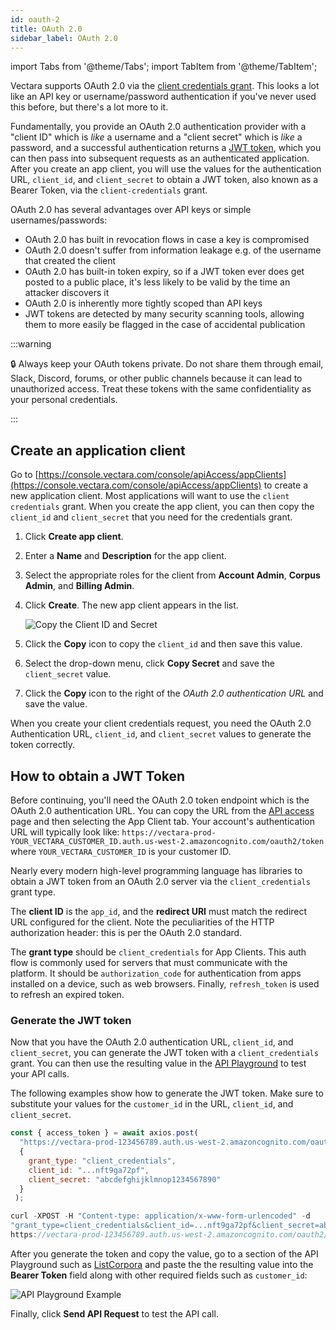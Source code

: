 ```yaml
---
id: oauth-2
title: OAuth 2.0
sidebar_label: OAuth 2.0
---
```


import Tabs from '@theme/Tabs';
import TabItem from '@theme/TabItem';

Vectara supports OAuth 2.0 via the
[client credentials grant](https://oauth.net/2/grant-types/client-credentials/).
This looks a lot like an API key or username/password authentication if you've
never used this before, but there's a lot more to it.

Fundamentally, you provide an OAuth 2.0 authentication provider with a
"client ID" which is *like* a username and a "client secret" which is *like*
a password, and a successful authentication returns a
[JWT token](https://jwt.io/), which you can then pass into subsequent requests
as an authenticated application. After you create an app client, you will use
the values for the authentication URL, `client_id`, and `client_secret` to 
obtain a JWT token, also known as a Bearer Token, via the 
`client-credentials` grant.

OAuth 2.0 has several advantages over API keys or simple usernames/passwords:
- OAuth 2.0 has built in revocation flows in case a key is compromised
- OAuth 2.0 doesn't suffer from information leakage e.g. of the username 
  that created the client
- OAuth 2.0 has built-in token expiry, so if a JWT token ever does get posted 
  to a public place, it's less likely to be valid by the time an attacker 
  discovers it
- OAuth 2.0 is inherently more tightly scoped than API keys
- JWT tokens are detected by many security scanning tools, allowing them to 
  more easily be flagged in the case of accidental publication

:::warning

:lock: Always keep your OAuth tokens private. Do not share them through email, 
Slack, Discord, forums, or other public channels because it can lead to 
unauthorized access. Treat these tokens with the same confidentiality as your 
personal credentials. 

:::

## Create an application client
Go to [https://console.vectara.com/console/apiAccess/appClients](https://console.vectara.com/console/apiAccess/appClients)
to create a new application client.  Most applications will want to use the
`client credentials` grant. When you create the app client, you can then copy the 
`client_id` and `client_secret` that you need for the credentials grant.

1. Click **Create app client**.
2. Enter a **Name** and **Description** for the app client.
3. Select the appropriate roles for the client from **Account Admin**, 
   **Corpus Admin**, and **Billing Admin**.
4. Click **Create**.
   The new app client appears in the list.

   ![Copy the Client ID and Secret](/img/copy_client_id_and_secret.png)
5. Click the **Copy** icon to copy the `client_id` and then save this value.
6. Select the drop-down menu, click **Copy Secret** and save the `client_secret` value.
7. Click the **Copy** icon to the right of the _OAuth 2.0 authentication URL_ and save the value.

When you create your client credentials request, you need 
the OAuth 2.0 Authentication URL, `client_id`, and `client_secret` values to
generate the token correctly.

## How to obtain a JWT Token

Before continuing, you'll need the OAuth 2.0 token endpoint which is the OAuth 
2.0 authentication URL. You can copy the URL from the [API access](https://console.vectara.com/console/apiAccess/appClients)
page and then selecting the App Client tab. Your account's authentication URL will typically look like:
`https://vectara-prod-YOUR_VECTARA_CUSTOMER_ID.auth.us-west-2.amazoncognito.com/oauth2/token`
where `YOUR_VECTARA_CUSTOMER_ID` is your customer ID.

Nearly every modern high-level programming language has libraries to obtain a
JWT token from an OAuth 2.0 server via the `client_credentials` grant type.

The **client ID** is the `app_id`, and the **redirect URI**
must match the redirect URL configured for the client. Note the peculiarities
of the HTTP authorization header: this is per the OAuth 2.0 standard.

The **grant type** should be `client_credentials` for App Clients. This auth
flow is commonly used for servers that must communicate with the platform. It
should be `authorization_code` for authentication from apps installed on a
device, such as web browsers. Finally, `refresh_token` is used to refresh
an expired token.

### Generate the JWT token

Now that you have the OAuth 2.0 authentication URL, 
`client_id`, and `client_secret`, you can generate the JWT token with 
a `client_credentials` grant. You can then use the resulting value in 
the [API Playground](/docs/rest-api/) to test your API calls.

The following examples show how to generate the JWT token. Make sure to 
substitute your values for the `customer_id` in the URL, `client_id`, and `client_secret`.

<Tabs>
<TabItem value="nodejs-example" label="NodeJS">

```js title="NodeJS Example"
const { access_token } = await axios.post(
  "https://vectara-prod-123456789.auth.us-west-2.amazoncognito.com/oauth2/token",
  {
    grant_type: "client_credentials",
    client_id: "...nft9ga72pf",
    client_secret: "abcdefghijklmnop1234567890"
  }
 );
```
</TabItem>
<TabItem value="curl-example" label="cURL" default>

```js title="cURL Example"
curl -XPOST -H "Content-type: application/x-www-form-urlencoded" -d 
"grant_type=client_credentials&client_id=...nft9ga72pf&client_secret=abcdefghijklmnop1234567890" 
https://vectara-prod-123456789.auth.us-west-2.amazoncognito.com/oauth2/token | jq -r ".access_token"

```
</TabItem>

</Tabs>

After you generate the token and copy the value, go to a section of the API 
Playground such as [ListCorpora](/docs/rest-api/list-corpora) and paste the 
the resulting value into the **Bearer Token** field along with other required 
fields such as `customer_id`:

![API Playground Example](/img/api_playground_listcorpora.png)

Finally, click **Send API Request** to test the API call.